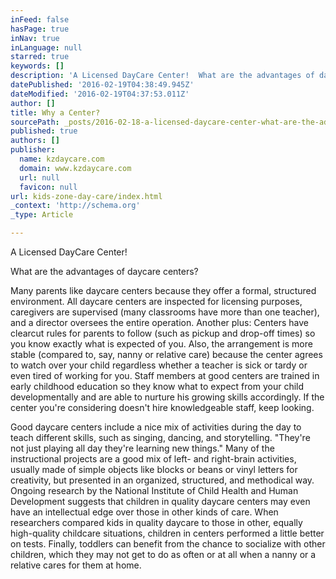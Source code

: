 ```yaml
---
inFeed: false
hasPage: true
inNav: true
inLanguage: null
starred: true
keywords: []
description: 'A Licensed DayCare Center!  What are the advantages of daycare centers?  Many parents like daycare centers because they offer a formal, structured environment. '
datePublished: '2016-02-19T04:38:49.945Z'
dateModified: '2016-02-19T04:37:53.011Z'
author: []
title: Why a Center?
sourcePath: _posts/2016-02-18-a-licensed-daycare-center-what-are-the-advantages-of-dayca.md
published: true
authors: []
publisher:
  name: kzdaycare.com
  domain: www.kzdaycare.com
  url: null
  favicon: null
url: kids-zone-day-care/index.html
_context: 'http://schema.org'
_type: Article

---
```

A Licensed DayCare Center! 

What are the advantages of daycare centers? 

Many parents like daycare centers because they offer a formal, structured environment. All daycare centers are inspected for licensing purposes, caregivers are supervised (many classrooms have more than one teacher), and a director oversees the entire operation. Another plus: Centers have clearcut rules for parents to follow (such as pickup and drop-off times) so you know exactly what is expected of you. Also, the arrangement is more stable (compared to, say, nanny or relative care) because the center agrees to watch over your child regardless whether a teacher is sick or tardy or even tired of working for you. Staff members at good centers are trained in early childhood education so they know what to expect from your child developmentally and are able to nurture his growing skills accordingly. If the center you're considering doesn't hire knowledgeable staff, keep looking.

Good daycare centers include a nice mix of activities during the day to teach different skills, such as singing, dancing, and storytelling. "They're not just playing all day they're learning new things." Many of the instructional projects are a good mix of left- and right-brain activities, usually made of simple objects like blocks or beans or vinyl letters for creativity, but presented in an organized, structured, and methodical way. Ongoing research by the National Institute of Child Health and Human Development suggests that children in quality daycare centers may even have an intellectual edge over those in other kinds of care. When researchers compared kids in quality daycare to those in other, equally high-quality childcare situations, children in centers performed a little better on tests. Finally, toddlers can benefit from the chance to socialize with other children, which they may not get to do as often or at all when a nanny or a relative cares for them at home.